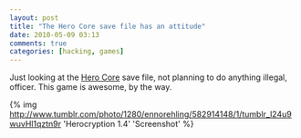 ```yaml
---
layout: post
title: "The Hero Core save file has an attitude"
date: 2010-05-09 03:13
comments: true
categories: [hacking, games]
---
```

Just looking at the [Hero Core](http://www.remar.se/daniel/herocore.php) save
file, not planning to do anything illegal, officer. This game is awesome, by the
way.

{% img http://www.tumblr.com/photo/1280/ennorehling/582914148/1/tumblr_l24u9wuvHl1qztn9r 'Herocryption 1.4' 'Screenshot' %}
